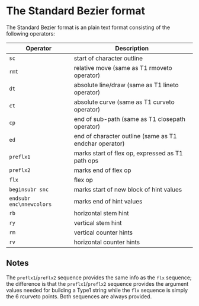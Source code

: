 The Standard Bezier format
============================

The Standard Bezier format is an plain text format consisting of the following
operators:

| Operator  | Description                                            |
|-----------|--------------------------------------------------------|
| `sc`      | start of character outline                             |
| `rmt`     | relative move (same as T1 rmoveto operator)            |
| `dt`      | absolute line/draw (same as T1 lineto operator)        |
| `ct`      | absolute curve (same as T1 curveto operator)           |
| `cp`      | end of sub-path (same as T1 closepath operator)        |
| `ed`      | end of character outline (same as T1 endchar operator) |
| `preflx1` | marks start of flex op, expressed as T1 path ops       |
| `preflx2` | marks end of flex op                                   |
| `flx`     | flex op                                                |
| `beginsubr snc` | marks start of new block of hint values          |
| `endsubr enc\nnewcolors` | marks end of hint values                |
| `rb`      | horizontal stem hint                                   |
| `ry`      | vertical stem hint                                     |
| `rm`      | vertical counter hints                                 |
| `rv`      | horizontal counter hints                               |


Notes
-----
The `preflx1`/`preflx2` sequence provides the same info as the `flx` sequence;
the difference is that the `preflx1`/`preflx2` sequence provides the argument
values needed for building a Type1 string while the `flx` sequence is simply
the 6 rcurveto points. Both sequences are always provided.
